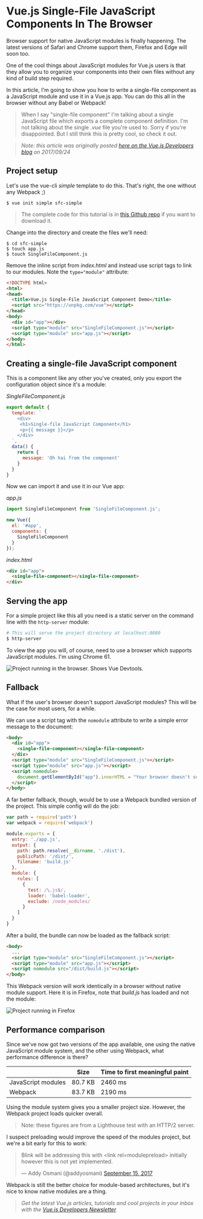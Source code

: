 # Vue.js Single-File JavaScript Components In The Browser

Browser support for native JavaScript modules is finally happening. The latest versions of Safari and Chrome support them, Firefox and Edge will soon too.

One of the cool things about JavaScript modules for Vue.js users is that they allow you to organize your components into their own files without any kind of build step required. 

In this article, I'm going to show you how to write a single-file component as a JavaScript module and use it in a Vue.js app. You can do this all in the browser without any Babel or Webpack!

> When I say "single-file component" I'm talking about a single JavaScript file which exports a complete component definition. I'm not talking about the single *.vue* file you're used to. Sorry if you're disappointed. But I still think this is pretty cool, so check it out.

> *Note: this article was originally posted [here on the Vue.js Developers blog](https://vuejsdevelopers.com/2017/09/24/vue-js-single-file-javascript-components/?jsdojo_id=cjs_sjc) on 2017/09/24*

## Project setup

Let's use the vue-cli *simple* template to do this. That's right, the one without any Webpack ;)

```
$ vue init simple sfc-simple
```

> The complete code for this tutorial is in [this Github repo](https://github.com/anthonygore/vue-single-file-js-components) if you want to download it.

Change into the directory and create the files we'll need:

```
$ cd sfc-simple
$ touch app.js
$ touch SingleFileComponent.js
```

Remove the inline script from *index.html* and instead use script tags to link to our modules. Note the `type="module"` attribute:

```html
<!DOCTYPE html>
<html>
<head>
  <title>Vue.js Single-File JavaScript Component Demo</title>
  <script src="https://unpkg.com/vue"></script>
</head>
<body>
  <div id="app"></div>
  <script type="module" src="SingleFileComponent.js"></script>
  <script type="module" src="app.js"></script>
</body>
</html>
```

## Creating a single-file JavaScript component

This is a component like any other you've created, only you export the configuration object since it's a module:

*SingleFileComponent.js*

```js
export default {
  template: `
    <div>
     <h1>Single-file JavaScript Component</h1>
     <p>{{ message }}</p>
    </div>
  `,
  data() {
    return {
      message: 'Oh hai from the component'
    }
  }
}
```

Now we can import it and use it in our Vue app:

*app.js*

```js
import SingleFileComponent from 'SingleFileComponent.js';

new Vue({
  el: '#app',
  components: {
    SingleFileComponent
  }
});
```

*index.html*

```html
<div id="app">
  <single-file-component></single-file-component>
</div>
```

## Serving the app

For a simple project like this all you need is a static server on the command line with the `http-server` module:

```bash
# This will serve the project directory at localhost:8080
$ http-server
```

To view the app you will, of course, need to use a browser which supports JavaScript modules. I'm using Chrome 61.

![Project running in the browser. Shows Vue Devtools.](/images/posts/single_file_js_component_01.png)

## Fallback 

What if the user's browser doesn't support JavaScript modules? This will be the case for most users, for a while.

We can use a script tag with the `nomodule` attribute to write a simple error message to the document:

```html
<body>
  <div id="app">
    <single-file-component></single-file-component>
  </div>
  <script type="module" src="SingleFileComponent.js"></script>
  <script type="module" src="app.js"></script>
  <script nomodule>
    document.getElementById("app").innerHTML = "Your browser doesn't support JavaScript modules :(";
  </script>
</body>
```

A far better fallback, though, would be to use a Webpack bundled version of the project. This simple config will do the job:

```js
var path = require('path')
var webpack = require('webpack')

module.exports = {
  entry: './app.js',
  output: {
    path: path.resolve(__dirname, './dist'),
    publicPath: '/dist/',
    filename: 'build.js'
  },
  module: {
    rules: [
      {
        test: /\.js$/,
        loader: 'babel-loader',
        exclude: /node_modules/
      }
    ]
  }
}
```

After a build, the bundle can now be loaded as the fallback script:

```html
<body>
  ...
  <script type="module" src="SingleFileComponent.js"></script>
  <script type="module" src="app.js"></script>
  <script nomodule src="/dist/build.js"></script>
</body>
```

This Webpack version will work identically in a browser without native module support. Here it is in Firefox, note that *build.js* has loaded and not the module:

![Project running in Firefox](/images/posts/single_file_js_component_02.png)

## Performance comparison

Since we've now got two versions of the app available, one using the native JavaScript module system, and the other using Webpack, what performance difference is there?

| | Size | Time to first meaningful paint |
| - | - | - |
| JavaScript modules | 80.7 KB | 2460 ms |
| Webpack | 83.7 KB | 2190 ms |


Using the module system gives you a smaller project size. However, the Webpack project loads quicker overall. 

> Note: these figures are from a Lighthouse test with an HTTP/2 server.

I suspect preloading would improve the speed of the modules project, but we're a bit early for this to work:

<blockquote class="twitter-tweet" data-lang="en"><p lang="en" dir="ltr">Blink will be addressing this with &lt;link rel=modulepreload&gt; initially however this is not yet implemented.</p>&mdash; Addy Osmani (@addyosmani) <a href="https://twitter.com/addyosmani/status/908518983367745536">September 15, 2017</a></blockquote>
<script async src="//platform.twitter.com/widgets.js" charset="utf-8"></script>

Webpack is still the better choice for module-based architectures, but it's nice to know native modules are a thing.

> *Get the latest Vue.js articles, tutorials and cool projects in your inbox with the [Vue.js Developers Newsletter](https://vuejsdevelopers.com/newsletter/?jsdojo_id=cjs_sjc)*
